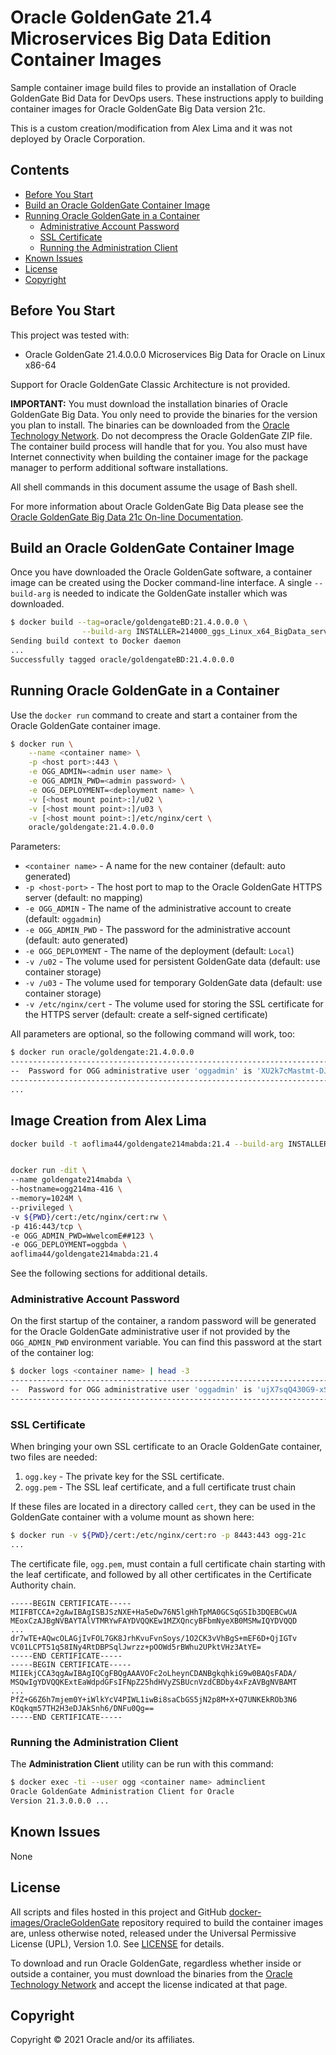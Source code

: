 # Oracle GoldenGate 21.4 Microservices Big Data Edition Container Images

Sample container image build files to provide an installation of Oracle GoldenGate Bid Data for DevOps users.
These instructions apply to building container images for Oracle GoldenGate Big Data version 21c.

This is a custom creation/modification from Alex Lima and it was not deployed by Oracle Corporation.  

## Contents

* [Before You Start](#before-you-start)
* [Build an Oracle GoldenGate Container Image](#build-an-oracle-goldengate-container-image)
* [Running Oracle GoldenGate in a Container](#running-oracle-goldengate-in-a-container)
  * [Administrative Account Password](#administrative-account-password)
  * [SSL Certificate](#ssl-certificate)
  * [Running the Administration Client](#running-the-administration-client)
* [Known Issues](#known-issues)
* [License](#license)
* [Copyright](#copyright)

## Before You Start

This project was tested with:

* Oracle GoldenGate 21.4.0.0.0 Microservices Big Data for Oracle on Linux x86-64 

Support for Oracle GoldenGate Classic Architecture is not provided.

**IMPORTANT:** You must download the installation binaries of Oracle GoldenGate Big Data. You only need to provide the binaries for the version you plan to install. The binaries can be downloaded from the [Oracle Technology Network](http://www.oracle.com/technetwork/middleware/goldengate/downloads/index.html). Do not decompress the Oracle GoldenGate ZIP file. The container build process will handle that for you. You also must have Internet connectivity when building the container image for the package manager to perform additional software installations.

All shell commands in this document assume the usage of Bash shell.

For more information about Oracle GoldenGate Big Data please see the [Oracle GoldenGate Big Data 21c On-line Documentation](https://docs.oracle.com/en/middleware/goldengate/big-data/index.html).

## Build an Oracle GoldenGate Container Image

Once you have downloaded the Oracle GoldenGate software, a container image can be created using the Docker command-line interface.
A single `--build-arg` is needed to indicate the GoldenGate installer which was downloaded.

```sh
$ docker build --tag=oracle/goldengateBD:21.4.0.0.0 \
                --build-arg INSTALLER=214000_ggs_Linux_x64_BigData_services_shiphome.zip .
Sending build context to Docker daemon
...
Successfully tagged oracle/goldengateBD:21.4.0.0.0
```

## Running Oracle GoldenGate in a Container

Use the `docker run` command to create and start a container from the Oracle GoldenGate container image.

```sh
$ docker run \
    --name <container name> \
    -p <host port>:443 \
    -e OGG_ADMIN=<admin user name> \
    -e OGG_ADMIN_PWD=<admin password> \
    -e OGG_DEPLOYMENT=<deployment name> \
    -v [<host mount point>:]/u02 \
    -v [<host mount point>:]/u03 \
    -v [<host mount point>:]/etc/nginx/cert \
    oracle/goldengate:21.4.0.0.0
```

Parameters:

* `<container name>`   - A name for the new container (default: auto generated)
* `-p <host-port>`     - The host port to map to the Oracle GoldenGate HTTPS server (default: no mapping)
* `-e OGG_ADMIN`       - The name of the administrative account to create (default: `oggadmin`)
* `-e OGG_ADMIN_PWD`   - The password for the administrative account (default: auto generated)
* `-e OGG_DEPLOYMENT`  - The name of the deployment (default: `Local`)
* `-v /u02`            - The volume used for persistent GoldenGate data (default: use container storage)
* `-v /u03`            - The volume used for temporary GoldenGate data (default: use container storage)
* `-v /etc/nginx/cert` - The volume used for storing the SSL certificate for the HTTPS server (default: create a self-signed certificate)

All parameters are optional, so the following command will work, too:

```sh
$ docker run oracle/goldengate:21.4.0.0.0
----------------------------------------------------------------------------------
--  Password for OGG administrative user 'oggadmin' is 'XU2k7cMastmt-DJKs'
----------------------------------------------------------------------------------
...
```

## Image Creation from Alex Lima  ##

```sh
docker build -t aoflima44/goldengate214mabda:21.4 --build-arg INSTALLER=214000_ggs_Linux_x64_BigData_services_shiphome.zip .


docker run -dit \
--name goldengate214mabda \
--hostname=ogg214ma-416 \
--memory=1024M \
--privileged \
-v ${PWD}/cert:/etc/nginx/cert:rw \
-p 416:443/tcp \
-e OGG_ADMIN_PWD=WwelcomE##123 \
-e OGG_DEPLOYMENT=oggbda \
aoflima44/goldengate214mabda:21.4

```

See the following sections for additional details.

### Administrative Account Password

On the first startup of the container, a random password will be generated for the Oracle GoldenGate administrative user if not provided by the `OGG_ADMIN_PWD` environment variable. You can find this password at the start of the container log:

```sh
$ docker logs <container name> | head -3
----------------------------------------------------------------------------------
--  Password for OGG administrative user 'oggadmin' is 'ujX7sqQ430G9-xSlr'
----------------------------------------------------------------------------------
```

### SSL Certificate

When bringing your own SSL certificate to an Oracle GoldenGate container, two files are needed:

1. `ogg.key` - The private key for the SSL certificate.
1. `ogg.pem` - The SSL leaf certificate, and a full certificate trust chain

If these files are located in a directory called `cert`, they can be used in the GoldenGate container with a volume mount as shown here:

```sh
$ docker run -v ${PWD}/cert:/etc/nginx/cert:ro -p 8443:443 ogg-21c
...
```

The certificate file, `ogg.pem`, must contain a full certificate chain starting with the leaf certificate, and followed by all other certificates in the Certificate Authority chain.

```pem
-----BEGIN CERTIFICATE-----
MIIFBTCCA+2gAwIBAgISBJSzNXE+Ha5eDw76N5lgHhTpMA0GCSqGSIb3DQEBCwUA
MEoxCzAJBgNVBAYTAlVTMRYwFAYDVQQKEw1MZXQncyBFbmNyeXB0MSMwIQYDVQQD
...
dr7wTE+AQwcOLAGjIvFOL7GK8JrhKvuFvnSoys/1O2CK3vVhBgS+mEF6D+QjIGTv
VC01LCPT51q58INy4RtDBPSqlJwrzz+pOOWd5rBWhu2UPktVHz3AtYE=
-----END CERTIFICATE-----
-----BEGIN CERTIFICATE-----
MIIEkjCCA3qgAwIBAgIQCgFBQgAAAVOFc2oLheynCDANBgkqhkiG9w0BAQsFADA/
MSQwIgYDVQQKExtEaWdpdGFsIFNpZ25hdHVyZSBUcnVzdCBDby4xFzAVBgNVBAMT
...
PfZ+G6Z6h7mjem0Y+iWlkYcV4PIWL1iwBi8saCbGS5jN2p8M+X+Q7UNKEkROb3N6
KOqkqm57TH2H3eDJAkSnh6/DNFu0Qg==
-----END CERTIFICATE-----
```

### Running the Administration Client

The **Administration Client** utility can be run with this command:

```sh
$ docker exec -ti --user ogg <container name> adminclient
Oracle GoldenGate Administration Client for Oracle
Version 21.3.0.0.0 ...
```

## Known Issues

None

## License

All scripts and files hosted in this project and GitHub [docker-images/OracleGoldenGate](../) repository required to build the container images are, unless otherwise noted, released under the Universal Permissive License (UPL), Version 1.0.  See [LICENSE](/LICENSE) for details.

To download and run Oracle GoldenGate, regardless whether inside or outside a container, you must download the binaries from the [Oracle Technology Network](http://www.oracle.com/technetwork/middleware/goldengate/downloads/index.html) and accept the license indicated at that page.

## Copyright

Copyright &copy; 2021 Oracle and/or its affiliates.
